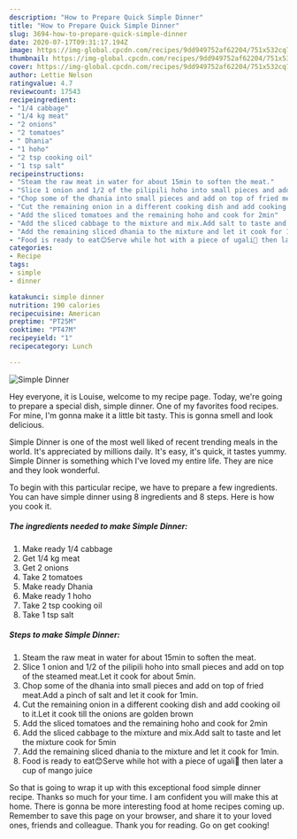 ```yaml
---
description: "How to Prepare Quick Simple Dinner"
title: "How to Prepare Quick Simple Dinner"
slug: 3694-how-to-prepare-quick-simple-dinner
date: 2020-07-17T09:31:17.194Z
image: https://img-global.cpcdn.com/recipes/9dd949752af62204/751x532cq70/simple-dinner-recipe-main-photo.jpg
thumbnail: https://img-global.cpcdn.com/recipes/9dd949752af62204/751x532cq70/simple-dinner-recipe-main-photo.jpg
cover: https://img-global.cpcdn.com/recipes/9dd949752af62204/751x532cq70/simple-dinner-recipe-main-photo.jpg
author: Lettie Nelson
ratingvalue: 4.7
reviewcount: 17543
recipeingredient:
- "1/4 cabbage"
- "1/4 kg meat"
- "2 onions"
- "2 tomatoes"
- " Dhania"
- "1 hoho"
- "2 tsp cooking oil"
- "1 tsp salt"
recipeinstructions:
- "Steam the raw meat in water for about 15min to soften the meat."
- "Slice 1 onion and 1/2 of the pilipili hoho into small pieces and add on top of the steamed meat.Let it cook for about 5min."
- "Chop some of the dhania into small pieces and add on top of fried meat.Add a pinch of salt and let it cook for 1min."
- "Cut the remaining onion in a different cooking dish and add cooking oil to it.Let it cook till the onions are golden brown"
- "Add the sliced tomatoes and the remaining hoho and cook for 2min"
- "Add the sliced cabbage to the mixture and mix.Add salt to taste and let the mixture cook for 5min"
- "Add the remaining sliced dhania to the mixture and let it cook for 1min."
- "Food is ready to eat😊Serve while hot with a piece of ugali🍚 then later a cup of mango juice"
categories:
- Recipe
tags:
- simple
- dinner

katakunci: simple dinner 
nutrition: 190 calories
recipecuisine: American
preptime: "PT25M"
cooktime: "PT47M"
recipeyield: "1"
recipecategory: Lunch

---
```



![Simple Dinner](https://img-global.cpcdn.com/recipes/9dd949752af62204/751x532cq70/simple-dinner-recipe-main-photo.jpg)

Hey everyone, it is Louise, welcome to my recipe page. Today, we're going to prepare a special dish, simple dinner. One of my favorites food recipes. For mine, I'm gonna make it a little bit tasty. This is gonna smell and look delicious.



Simple Dinner is one of the most well liked of recent trending meals in the world. It's appreciated by millions daily. It's easy, it's quick, it tastes yummy. Simple Dinner is something which I've loved my entire life. They are nice and they look wonderful.


To begin with this particular recipe, we have to prepare a few ingredients. You can have simple dinner using 8 ingredients and 8 steps. Here is how you cook it.

<!--inarticleads1-->

##### The ingredients needed to make Simple Dinner:

1. Make ready 1/4 cabbage
1. Get 1/4 kg meat
1. Get 2 onions
1. Take 2 tomatoes
1. Make ready  Dhania
1. Make ready 1 hoho
1. Take 2 tsp cooking oil
1. Take 1 tsp salt




<!--inarticleads2-->

##### Steps to make Simple Dinner:

1. Steam the raw meat in water for about 15min to soften the meat.
1. Slice 1 onion and 1/2 of the pilipili hoho into small pieces and add on top of the steamed meat.Let it cook for about 5min.
1. Chop some of the dhania into small pieces and add on top of fried meat.Add a pinch of salt and let it cook for 1min.
1. Cut the remaining onion in a different cooking dish and add cooking oil to it.Let it cook till the onions are golden brown
1. Add the sliced tomatoes and the remaining hoho and cook for 2min
1. Add the sliced cabbage to the mixture and mix.Add salt to taste and let the mixture cook for 5min
1. Add the remaining sliced dhania to the mixture and let it cook for 1min.
1. Food is ready to eat😊Serve while hot with a piece of ugali🍚 then later a cup of mango juice




So that is going to wrap it up with this exceptional food simple dinner recipe. Thanks so much for your time. I am confident you will make this at home. There is gonna be more interesting food at home recipes coming up. Remember to save this page on your browser, and share it to your loved ones, friends and colleague. Thank you for reading. Go on get cooking!
